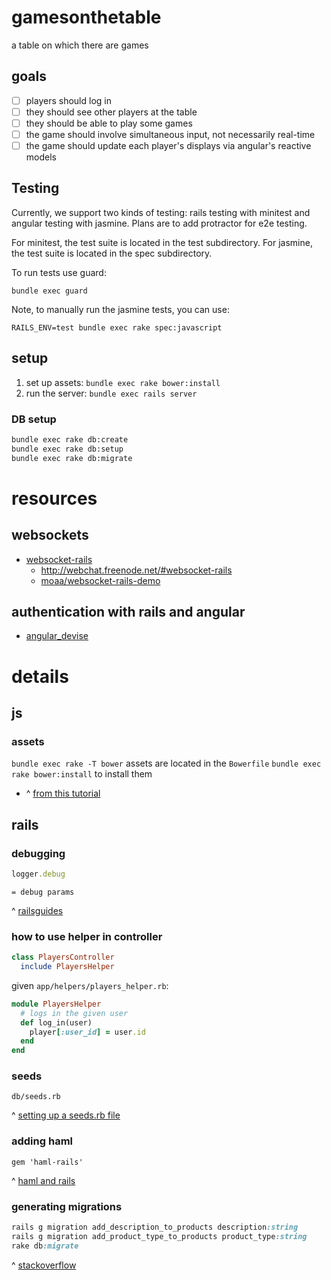 # gamesonthetable
a table on which there are games

## goals
 - [ ] players should log in
 - [ ] they should see other players at the table
 - [ ] they should be able to play some games
 - [ ] the game should involve simultaneous input, not necessarily real-time
 - [ ] the game should update each player's displays via angular's reactive models

## Testing

Currently, we support two kinds of testing: rails testing with minitest and
angular testing with jasmine. Plans are to add protractor for e2e testing.


For minitest, the test suite is located in the test subdirectory. For jasmine, the test suite is located in the spec subdirectory.

To run tests use guard:

`bundle exec guard`

Note, to manually run the jasmine tests, you can use:

`RAILS_ENV=test bundle exec rake spec:javascript`


## setup
1. set up assets: `bundle exec rake bower:install`
1. run the server: `bundle exec rails server`

### DB setup
```bash
bundle exec rake db:create
bundle exec rake db:setup
bundle exec rake db:migrate
```

# resources
## websockets
- [websocket-rails](https://github.com/websocket-rails/websocket-rails)
  - http://webchat.freenode.net/#websocket-rails
  - [moaa/websocket-rails-demo](https://github.com/moaa/websocket-rails-demo)

## authentication with rails and angular
- [angular_devise](https://github.com/cloudspace/angular_devise)

# details
## js
### assets
`bundle exec rake -T bower`
assets are located in the `Bowerfile`
`bundle exec rake bower:install` to install them
- ^ [from this tutorial](http://angular-rails.com/find_and_browse.html)


## rails
### debugging
```ruby
logger.debug
```

```haml
= debug params
```

^ [railsguides](http://guides.rubyonrails.org/debugging_rails_applications.html)

### how to use helper in controller
```ruby
class PlayersController
  include PlayersHelper
```
given `app/helpers/players_helper.rb`:
```ruby
module PlayersHelper
  # logs in the given user
  def log_in(user)
    player[:user_id] = user.id
  end
end
```

### seeds
`db/seeds.rb`

^ [setting up a seeds.rb file](http://www.xyzpub.com/en/ruby-on-rails/3.2/seed_rb.html)

### adding haml
`gem 'haml-rails'`

^ [haml and rails](http://railsapps.github.io/rails-haml.html)

### generating migrations
```ruby
rails g migration add_description_to_products description:string
rails g migration add_product_type_to_products product_type:string
rake db:migrate
```

^ [stackoverflow](http://stackoverflow.com/questions/15162055/rails-generate-migration#answer-20008381)
